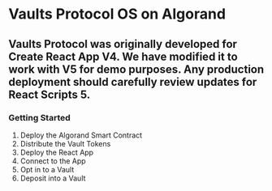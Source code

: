# Vaults Protocol OS on Algorand

## Vaults Protocol was originally developed for Create React App V4. We have modified it to work with V5 for demo purposes. Any production deployment should carefully review updates for React Scripts 5.

### Getting Started

1. Deploy the Algorand Smart Contract
2. Distribute the Vault Tokens
3. Deploy the React App
4. Connect to the App
5. Opt in to a Vault
6. Deposit into a Vault